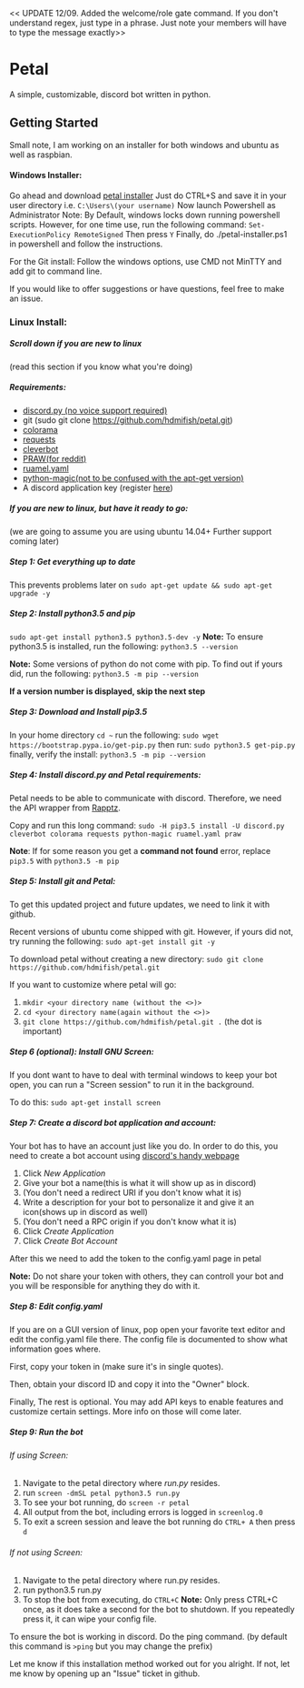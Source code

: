<< UPDATE 12/09. Added the welcome/role gate command. If you don't understand regex, just type in a phrase. Just note your members will have to type the message exactly>>

# Petal
A simple, customizable, discord bot written in python.

## Getting Started
Small note, I am working on an installer for both windows and ubuntu as well as raspbian.

#### Windows Installer:
Go ahead and download [petal installer](https://raw.githubusercontent.com/hdmifish/petal/master/petal-installer.ps1) 
Just do CTRL+S and save it in your user directory i.e. `C:\Users\(your username)`
Now launch Powershell as Administrator
Note: By Default, windows locks down running powershell scripts. However, for one time use, run the following command:
`Set-ExecutionPolicy RemoteSigned` 
Then press `Y`
Finally, do ./petal-installer.ps1 in powershell and follow the instructions. 

For the Git install: 
Follow the windows options, use CMD not MinTTY and add git to command line. 

If you would like to offer suggestions or have questions, feel free to make an issue.
### Linux Install:

##### Scroll down if you are new to linux
(read this section if you know what you're doing)
##### Requirements:
- [discord.py (no voice support required)](https://github.com/Rapptz/discord.py)
- git (sudo git clone https://github.com/hdmifish/petal.git)
- [colorama](https://pypi.python.org/pypi/colorama)
- [requests](https://pypi.python.org/pypi/requests/)
- [cleverbot](https://pypi.python.org/pypi/cleverbot)
- [PRAW(for reddit)](https://pypi.python.org/pypi/praw)
- [ruamel.yaml](https://pypi.python.org/pypi/ruamel.yaml)
- [python-magic(not to be confused with the apt-get version)](https://pypi.python.org/pypi/python-magic)
- A discord application key (register [here](https://discordapp.com/developers/applications/me))

##### If you are new to linux, but have it ready to go:
(we are going to assume you are using ubuntu 14.04+ Further support coming later)

##### Step 1: Get everything up to date
This prevents problems later on
`sudo apt-get update && sudo apt-get upgrade -y`
##### Step 2: Install python3.5 and pip
`sudo apt-get install python3.5 python3.5-dev -y`
**Note:** To ensure python3.5 is installed, run the following:
`python3.5 --version`

**Note:** Some versions of python do not come with pip. To find out if yours did, run the following:
`python3.5 -m pip --version`

**If a version number is displayed, skip the next step**

##### Step 3: Download and Install pip3.5
In your home directory `cd ~` run the following:
`sudo wget https://bootstrap.pypa.io/get-pip.py`
then run:
`sudo python3.5 get-pip.py`
finally, verify the install:
`python3.5 -m pip --version`

##### Step 4: Install discord.py and Petal requirements:

Petal needs to be able to communicate with discord. Therefore, we need the API wrapper from [Rapptz](https://github.com/Rapptz/discord.py).

Copy and run this long command:
`sudo -H pip3.5 install -U discord.py cleverbot colorama requests python-magic ruamel.yaml praw`

**Note**: If for some reason you get a __command not found__ error, replace `pip3.5` with `python3.5 -m pip`

##### Step 5: Install git and Petal:
To get this updated project and future updates, we need to link it with github.

Recent versions of ubuntu come shipped with git. However, if yours did not, try running the following:
`sudo apt-get install git -y`

To download petal without creating a new directory:
`sudo git clone https://github.com/hdmifish/petal.git`

If you want to customize where petal will go:
1. `mkdir <your directory name (without the <>)>`
2. `cd <your directory name(again without the <>)>`
2. `git clone https://github.com/hdmifish/petal.git .` (the dot is important)

##### Step 6 (optional): Install GNU Screen:
If you dont want to have to deal with terminal windows to keep your bot open, you can run a "Screen session" to run it in the background.

To do this:
`sudo apt-get install screen`

##### Step 7: Create a discord bot application and account:
Your bot has to have an account just like you do. In order to do this, you need to create a bot account using [discord's handy webpage](https://discordapp.com/developers/applications/me)

1. Click *New Application*
2. Give your bot a name(this is what it will show up as in discord)
3. (You don't need a redirect URI if you don't know what it is)
4. Write a description for your bot to personalize it and give it an icon(shows up in discord as well)
5. (You don't need a RPC origin if you don't know what it is)
6. Click *Create Application*
7. Click *Create Bot Account*

After this we need to add the token to the config.yaml page in petal

**Note:** Do not share your token with others, they can controll your bot and you will be responsible for anything they do with it.

##### Step 8: Edit config.yaml
If you are on a GUI version of linux, pop open your favorite text editor and edit the config.yaml file there.
The config file is documented to show what information goes where.

First, copy your token in (make sure it's in single quotes).

Then, obtain your discord ID and copy it into the "Owner" block.

Finally, The rest is optional. You may add API keys to enable features and customize certain settings. More info on those will come later.

##### Step 9: Run the bot

###### If using Screen:
1. Navigate to the petal directory where *run.py* resides.
2. run `screen -dmSL petal python3.5 run.py`
3. To see your bot running, do `screen -r petal`
4. All output from the bot, including errors is logged in `screenlog.0`
5. To exit a screen session and leave the bot running do `CTRL+ A` then press `d`

###### If not using Screen:
1. Navigate to the petal directory where run.py resides.
2. run python3.5 run.py
3. To stop the bot from executing, do `CTRL+C`
    **Note:** Only press CTRL+C once, as it does take a second for the bot to shutdown. If you repeatedly press it, it can wipe your config file.

To ensure the bot is working in discord. Do the ping command.
(by default this command is `>ping` but you may change the prefix)

Let me know if this installation method worked out for you alright. If not, let me know by opening up an "Issue" ticket in github.

